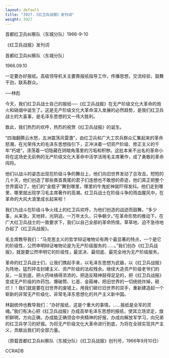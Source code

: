 ```yaml
---
layout: default
title: "3927.《红卫兵战报》发刊词"
weight: 3927
---
```


首都红卫兵纠察队（东城分队）1966-9-10

《红卫兵战报》发刊词

首都红卫兵纠察队（东城分队）

1966.09.10

一定要办好报纸。高级领导机关主要靠报纸指导工作，传播思想，交流经验，鼓舞干劲，联系群众。

──林彪

今天，我们红卫兵战士自己的报纸──《红卫兵战报》在无产阶级文化大革命的炮火和硝烟中诞生了。这是无产阶级文化大革命深入发展的必然趋势，是我们红卫兵战士的大喜事，是毛泽东思想的又一伟大胜利。

致此，我们热烈的欢呼，热烈的祝贺《红卫兵战报》的诞生。

“四海翻腾云水怒，五洲震荡风雷激”，由红卫兵和广大工农兵群众汇集起来的革命怒潮，在光荣伟大的毛泽东思想指引下，正冲决着一切资产阶级、修正主义的千年“朽堤”，涤荡着一切隐藏在阴暗角落里的污垢和积秽。这批本来不出名的革命小将在这场史无前例的无产阶级文化大革命中活学活用毛主席著作，成了勇敢的革命闯将。

他们以战斗的姿态出现在阶级斗争的舞台上，他们向旧世界发动了总攻击。短短的几十天，他们创造了那些畏首畏尾的君子们连想也不敢想的奇迹，他们真正把整个世界震动了。他们的“金棍子”舞到哪里，哪里的牛鬼蛇神就吓得发抖。他们走到哪里，哪里就出现学习毛主席著作的高潮。红卫兵战士在阶级斗争的雨血腥风中，在革命的大风大浪里成长起来啦！

我们为战斗在阶级斗争火线上的红卫兵欢呼，为他们创造的战迹而鼓舞。“多少事，从来急。天地转，光阴迫。一万年太久，只争朝夕。”在革命形势的推动下，在广大红卫兵战士的一致要求下，我们以自己全部的革命热情，草草地、迫不急待地办起了《红卫兵战报》。

毛主席教导我们：“马克思主义的哲学辩证唯物论有两个最显著的特点，一个是它的阶级性，公然申明辩证唯物论是为无产阶级服务的……。”我们创办《红卫兵战报》，就是要公然申明它的阶级性，最坚决、最彻底、最完全地为无产阶级服务。

革命的红卫兵战士们，让我们携起手来，以毛泽东思想为武器，以《红卫兵战报》为阵地，猛烈抨击封建主义、资产阶级的法权残余。继续大造资产阶级老爷们的反，一反到底，把火药味搞得浓浓的，把造反精神鼓得足足的，把《红卫兵战报》变成无产阶级的炸药包、爆破筒、匕首、金箍棒，把旧世界的一切统统炸掉，砸烂！！我们就是要在旧世界的废墟上，用我们砸烂旧世界的双手，重新建造起一个崭新的非常无产阶级化、非常毛泽东思想化的共产主义新中国。

林副统帅也教导我们：“办好报纸，这是个重大的事情。……报纸是全军的灵魂。”我们有决心把《红卫兵战报》办成高举毛泽东思想的报纸，使其立场坚定，旗帜鲜明，方向正确，办成能正确领会中央精神的好报，办成向解放军学习，向兄弟的红卫兵学习的好报。为将无产阶级文化大革命进行到底，为将在全球实现共产主义，贡献出我们的全部力量。

（原载首都红卫兵纠察队（东城分队）《红卫兵战报》创刊号，1966年9月10日）

CCRADB

